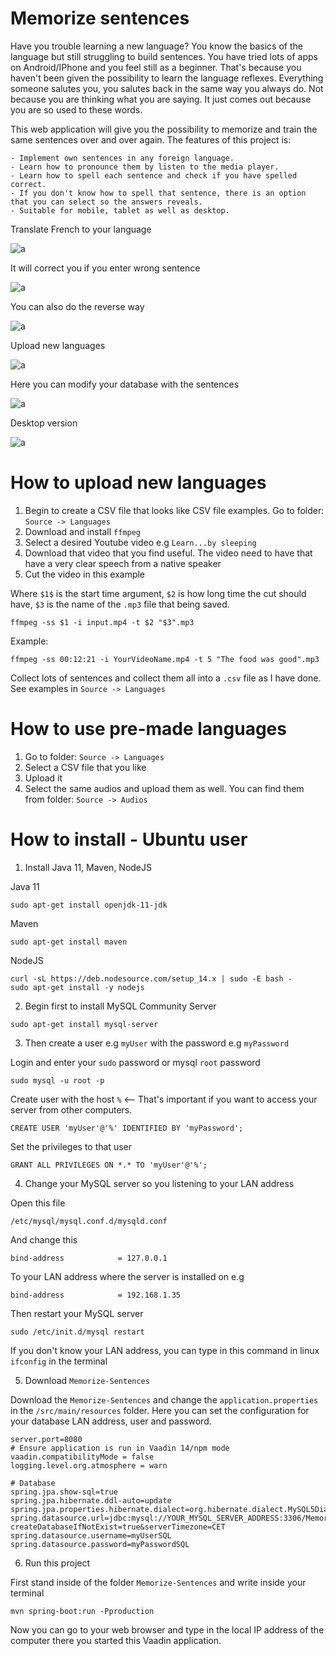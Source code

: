 # Memorize sentences

Have you trouble learning a new language? You know the basics of the language but still struggling to build sentences.
You have tried lots of apps on Android/IPhone and you feel still as a beginner. That's because you haven't been given the 
possibility to learn the language reflexes. Everything someone salutes you, you salutes back in the same way you always do.
Not because you are thinking what you are saying. It just comes out because you are so used to these words. 

This web application will give you the possibility to memorize and train the same sentences over and over again. 
The features of this project is:

    - Implement own sentences in any foreign language.
    - Learn how to pronounce them by listen to the media player.
    - Learn how to spell each sentence and check if you have spelled correct.
    - If you don't know how to spell that sentence, there is an option that you can select so the answers reveals.
    - Suitable for mobile, tablet as well as desktop. 

Translate French to your language 

![a](https://raw.githubusercontent.com/DanielMartensson/Learn-French/main/Pictures/Picture%201.png)

It will correct you if you enter wrong sentence

![a](https://raw.githubusercontent.com/DanielMartensson/Learn-French/main/Pictures/Picture%202.png)

You can also do the reverse way

![a](https://raw.githubusercontent.com/DanielMartensson/Learn-French/main/Pictures/Picture%203.png)

Upload new languages

![a](https://raw.githubusercontent.com/DanielMartensson/Learn-French/main/Pictures/Picture%204.png)

Here you can modify your database with the sentences

![a](https://raw.githubusercontent.com/DanielMartensson/Learn-French/main/Pictures/Picture%205.png)

Desktop version

![a](https://raw.githubusercontent.com/DanielMartensson/Learn-French/main/Pictures/Picture%206.png)

# How to upload new languages

1. Begin to create a CSV file that looks like CSV file examples. Go to folder: `Source -> Languages`
2. Download and install `ffmpeg`
3. Select a desired Youtube video e.g `Learn...by sleeping` 
4. Download that video that you find useful. The video need to have that have a very clear speech from a native speaker
5. Cut the video in this example

Where `$1$` is the start time argument, `$2` is how long time the cut should have, `$3` is the name of the `.mp3` file that being saved. 
```
ffmpeg -ss $1 -i input.mp4 -t $2 "$3".mp3
```

Example:

```
ffmpeg -ss 00:12:21 -i YourVideoName.mp4 -t 5 "The food was good".mp3
```

Collect lots of sentences and collect them all into a `.csv` file as I have done. See examples in `Source -> Languages`
 

# How to use pre-made languages

1. Go to folder: `Source -> Languages`
2. Select a CSV file that you like
3. Upload it
4. Select the same audios and upload them as well. You can find them from folder: `Source -> Audios`

# How to install - Ubuntu user

1. Install Java 11, Maven, NodeJS

Java 11
```
sudo apt-get install openjdk-11-jdk
```

Maven
```
sudo apt-get install maven
```

NodeJS
```
curl -sL https://deb.nodesource.com/setup_14.x | sudo -E bash -
sudo apt-get install -y nodejs
```

2. Begin first to install MySQL Community Server

```
sudo apt-get install mysql-server
```

3. Then create a user e.g `myUser` with the password e.g `myPassword`

Login and enter your `sudo` password or mysql `root` password
```
sudo mysql -u root -p
```

Create user with the host `%` <-- That's important if you want to access your server from other computers.
```
CREATE USER 'myUser'@'%' IDENTIFIED BY 'myPassword';
```

Set the privileges to that user
```
GRANT ALL PRIVILEGES ON *.* TO 'myUser'@'%';
```

4. Change your MySQL server so you listening to your LAN address

Open this file
```
/etc/mysql/mysql.conf.d/mysqld.conf
```

And change this
```
bind-address            = 127.0.0.1
```

To your LAN address where the server is installed on e.g
```
bind-address            = 192.168.1.35
```

Then restart your MySQL server
```
sudo /etc/init.d/mysql restart
```

If you don't know your LAN address, you can type in this command in linux `ifconfig` in the terminal

5. Download `Memorize-Sentences`

Download the `Memorize-Sentences` and change the `application.properties` in the `/src/main/resources` folder.
Here you can set the configuration for your database LAN address, user and password.

```
server.port=8080
# Ensure application is run in Vaadin 14/npm mode
vaadin.compatibilityMode = false
logging.level.org.atmosphere = warn

# Database
spring.jpa.show-sql=true
spring.jpa.hibernate.ddl-auto=update
spring.jpa.properties.hibernate.dialect=org.hibernate.dialect.MySQL5Dialect
spring.datasource.url=jdbc:mysql://YOUR_MYSQL_SERVER_ADDRESS:3306/MemorizeSentences?createDatabaseIfNotExist=true&serverTimezone=CET
spring.datasource.username=myUserSQL
spring.datasource.password=myPasswordSQL
```

6. Run this project

First stand inside of the folder `Memorize-Sentences` and write inside your terminal
```
mvn spring-boot:run -Pproduction
```

Now you can go to your web browser and type in the local IP address of the computer there you started this Vaadin application.
